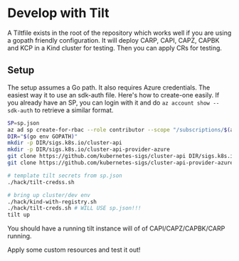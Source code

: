# Develop with Tilt

A Tiltfile exists in the root of the repository which works well if you are
using a gopath friendly configuration. It will deploy CARP, CAPI, CAPZ, CAPBK
and KCP in a Kind cluster for testing. Then you can apply CRs for testing.

## Setup

The setup assumes a Go path. It also requires Azure credentials. The easiest way
it to use an sdk-auth file. Here's how to create-one easily. If you already have
an SP, you can login with it and do `az account show --sdk-auth` to retrieve a
similar format.

```bash
SP=sp.json
az ad sp create-for-rbac --role contributor --scope "/subscriptions/$(az account show | jq -r .id)" --sdk-auth > sp.json
DIR="$(go env GOPATH)"
mkdir -p DIR/sigs.k8s.io/cluster-api
mkdir -p DIR/sigs.k8s.io/cluster-api-provider-azure
git clone https://github.com/kubernetes-sigs/cluster-api DIR/sigs.k8s.io/cluster-api
git clone https://github.com/kubernetes-sigs/cluster-api-provider-azure DIR/sigs.k8s.io/cluster-api-provider-azure

# template tilt secrets from sp.json
./hack/tilt-credss.sh

# bring up cluster/dev env
./hack/kind-with-registry.sh
./hack/tilt-creds.sh # WILL USE sp.json!!!
tilt up
```

You should have a running tilt instance will of of CAPI/CAPZ/CAPBK/CARP running.

Apply some custom resources and test it out!
